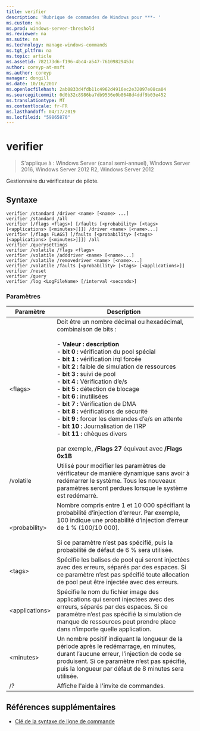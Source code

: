 ```yaml
---
title: verifier
description: 'Rubrique de commandes de Windows pour ***- '
ms.custom: na
ms.prod: windows-server-threshold
ms.reviewer: na
ms.suite: na
ms.technology: manage-windows-commands
ms.tgt_pltfrm: na
ms.topic: article
ms.assetid: 782173d6-f196-4bc4-a547-76109829453c
author: coreyp-at-msft
ms.author: coreyp
manager: dongill
ms.date: 10/16/2017
ms.openlocfilehash: 2ab0833d4fdb11c4962d4916ec2e32097e08ca04
ms.sourcegitcommit: 0d0b32c8986ba7db9536e0b8648d4ddf9b03e452
ms.translationtype: MT
ms.contentlocale: fr-FR
ms.lasthandoff: 04/17/2019
ms.locfileid: "59865870"
---
```

# <a name="verifier"></a>verifier

>S'applique à : Windows Server (canal semi-annuel), Windows Server 2016, Windows Server 2012 R2, Windows Server 2012

Gestionnaire du vérificateur de pilote.  

## <a name="syntax"></a>Syntaxe  
```  
verifier /standard /driver <name> [<name> ...]  
verifier /standard /all  
verifier [/flags <flags>] [/faults [<probability> [<tags> [<applications> [<minutes>]]]] /driver <name> [<name>...]  
verifier [/flags FLAGS] [/faults [<probability> [<tags> [<applications> [<minutes>]]]] /all  
verifier /querysettings  
verifier /volatile /flags <flags>  
verifier /volatile /adddriver <name> [<name>...]  
verifier /volatile /removedriver <name> [<name>...]  
verifier /volatile /faults [<probability> [<tags> [<applications>]]  
verifier /reset  
verifier /query  
verifier /log <LogFileName> [/interval <seconds>]  
```  
### <a name="parameters"></a>Paramètres  
|Paramètre|Description|  
|-------|--------|  
|\<flags>|Doit être un nombre décimal ou hexadécimal, combinaison de bits :<br /><br />-   **Valeur : description**<br />-   **bit 0 :** vérification du pool spécial<br />-   **bit 1 :** vérification irql forcée<br />-   **bit 2 :** faible de simulation de ressources<br />-   **bit 3 :** suivi de pool<br />-   **bit 4 :** Vérification d’e/s<br />-   **bit 5 :** détection de blocage<br />-   **bit 6 :** inutilisées<br />-   **bit 7 :** Vérification de DMA<br />-   **bit 8 :** vérifications de sécurité<br />-   **bit 9 :** forcer les demandes d’e/s en attente<br />-   **bit 10 :** Journalisation de l’IRP<br />-   **bit 11 :** chèques divers<br /><br />par exemple, **/Flags 27** équivaut avec **/Flags 0x1B**|  
|/volatile|Utilisé pour modifier les paramètres de vérificateur de manière dynamique sans avoir à redémarrer le système. Tous les nouveaux paramètres seront perdues lorsque le système est redémarré.|  
|\<probability>|Nombre compris entre 1 et 10 000 spécifiant la probabilité d’injection d’erreur. Par exemple, 100 indique une probabilité d’injection d’erreur de 1 % (100/10 000).<br /><br />Si ce paramètre n’est pas spécifié, puis la probabilité de défaut de 6 % sera utilisée.|  
|\<tags>|Spécifie les balises de pool qui seront injectées avec des erreurs, séparés par des espaces. Si ce paramètre n’est pas spécifié toute allocation de pool peut être injectée avec des erreurs.|  
|\<applications>|Spécifie le nom du fichier image des applications qui seront injectées avec des erreurs, séparés par des espaces. Si ce paramètre n’est pas spécifié la simulation de manque de ressources peut prendre place dans n’importe quelle application.|  
|\<minutes>|Un nombre positif indiquant la longueur de la période après le redémarrage, en minutes, durant l’aucune erreur, l’injection de code se produisent. Si ce paramètre n’est pas spécifié, puis la longueur par défaut de 8 minutes sera utilisée.|  
|/?|Affiche l'aide à l'invite de commandes.|  

## <a name="additional-references"></a>Références supplémentaires  
-   [Clé de la syntaxe de ligne de commande](command-line-syntax-key.md)  